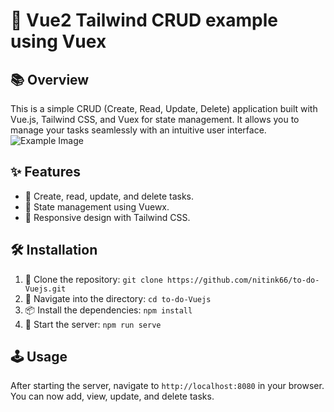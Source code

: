 # 🚀 Vue2 Tailwind CRUD example using Vuex

## 📚 Overview

This is a simple CRUD (Create, Read, Update, Delete) application built with Vue.js, Tailwind CSS, and Vuex for state management. It allows you to manage your tasks seamlessly with an intuitive user interface.
![Example Image]()

## ✨ Features

- 📝 Create, read, update, and delete tasks.
- 🔄 State management using Vuewx.
- 📱 Responsive design with Tailwind CSS.

## 🛠️ Installation

1. 📂 Clone the repository: `git clone https://github.com/nitink66/to-do-Vuejs.git`
2. 🚀 Navigate into the directory: `cd to-do-Vuejs`
3. 📦 Install the dependencies: `npm install`
4. 🎉 Start the server: `npm run serve`

## 🕹️ Usage

After starting the server, navigate to `http://localhost:8080` in your browser. You can now add, view, update, and delete tasks.
